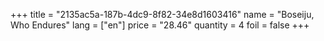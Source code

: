 +++
title = "2135ac5a-187b-4dc9-8f82-34e8d1603416"
name = "Boseiju, Who Endures"
lang = ["en"]
price = "28.46"
quantity = 4
foil = false
+++
